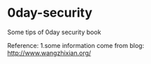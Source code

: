 # 0day-security
Some tips of 0day security book

Reference:
1.some information come from blog: http://www.wangzhixian.org/

